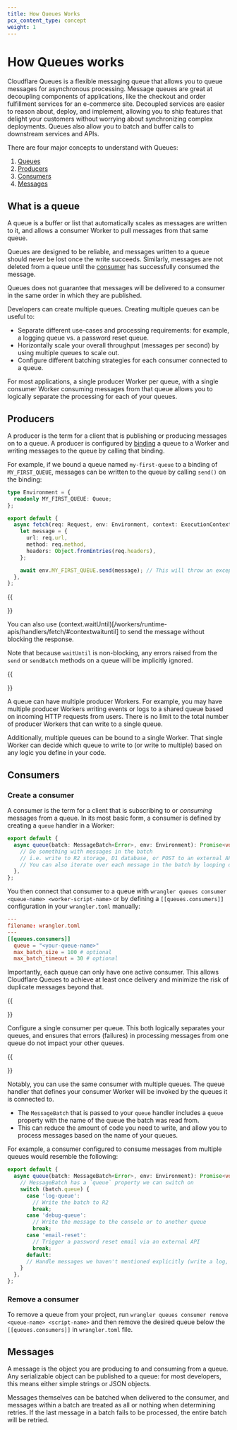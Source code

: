 ```yaml
---
title: How Queues Works
pcx_content_type: concept
weight: 1
---
```


# How Queues works

Cloudflare Queues is a flexible messaging queue that allows you to queue messages for asynchronous processing. Message queues are great at decoupling components of applications, like the checkout and order fulfillment services for an e-commerce site. Decoupled services are easier to reason about, deploy, and implement, allowing you to ship features that delight your customers without worrying about synchronizing complex deployments. Queues also allow you to batch and buffer calls to downstream services and APIs.

There are four major concepts to understand with Queues:

1. [Queues](#what-is-a-queue)
2. [Producers](#producers)
3. [Consumers](#consumers)
4. [Messages](#messages)

## What is a queue

A queue is a buffer or list that automatically scales as messages are written to it, and allows a consumer Worker to pull messages from that same queue.

Queues are designed to be reliable, and messages written to a queue should never be lost once the write succeeds. Similarly, messages are not deleted from a queue until the [consumer](#consumers) has successfully consumed the message.

Queues does not guarantee that messages will be delivered to a consumer in the same order in which they are published.

Developers can create multiple queues. Creating multiple queues can be useful to:

* Separate different use-cases and processing requirements: for example, a logging queue vs. a password reset queue.
* Horizontally scale your overall throughput (messages per second) by using multiple queues to scale out.
* Configure different batching strategies for each consumer connected to a queue.

For most applications, a single producer Worker per queue, with a single consumer Worker consuming messages from that queue allows you to logically separate the processing for each of your queues.

## Producers

A producer is the term for a client that is publishing or producing messages on to a queue. A producer is configured by [binding](/workers/configuration/bindings/) a queue to a Worker and writing messages to the queue by calling that binding.

For example, if we bound a queue named `my-first-queue` to a binding of `MY_FIRST_QUEUE`, messages can be written to the queue by calling `send()` on the binding:

```ts
type Environment = {
  readonly MY_FIRST_QUEUE: Queue;
};

export default {
  async fetch(req: Request, env: Environment, context: ExecutionContext): Promise<Response> {
    let message = {
      url: req.url,
      method: req.method,
      headers: Object.fromEntries(req.headers),
    };

    await env.MY_FIRST_QUEUE.send(message); // This will throw an exception if the send fails for any reason
  },
};
```

{{<Aside type="note" header="Hint">}}

You can also use (context.waitUntil)[/workers/runtime-apis/handlers/fetch/#contextwaituntil] to send the message without blocking the response.

Note that because `waitUntil` is non-blocking, any errors raised from the `send` or `sendBatch` methods on a queue will be implicitly ignored.

{{</Aside>}}

A queue can have multiple producer Workers. For example, you may have multiple producer Workers writing events or logs to a shared queue based on incoming HTTP requests from users. There is no limit to the total number of producer Workers that can write to a single queue.

Additionally, multiple queues can be bound to a single Worker. That single Worker can decide which queue to write to (or write to multiple) based on any logic you define in your code.

## Consumers

### Create a consumer

A consumer is the term for a client that is subscribing to or _consuming_ messages from a queue. In its most basic form, a consumer is defined by creating a `queue` handler in a Worker:

```ts
export default {
  async queue(batch: MessageBatch<Error>, env: Environment): Promise<void> {
    // Do something with messages in the batch
    // i.e. write to R2 storage, D1 database, or POST to an external API
    // You can also iterate over each message in the batch by looping over batch.messages
  },
};
```

You then connect that consumer to a queue with `wrangler queues consumer <queue-name> <worker-script-name>` or by defining a `[[queues.consumers]]` configuration in your `wrangler.toml` manually:

```toml
---
filename: wrangler.toml
---
[[queues.consumers]]
  queue = "<your-queue-name>"
  max_batch_size = 100 # optional
  max_batch_timeout = 30 # optional
```

Importantly, each queue can only have one active consumer. This allows Cloudflare Queues to achieve at least once delivery and minimize the risk of duplicate messages beyond that.

{{<Aside type="note" header="Best practice">}}

Configure a single consumer per queue. This both logically separates your queues, and ensures that errors (failures) in processing messages from one queue do not impact your other queues.

{{</Aside>}}

Notably, you can use the same consumer with multiple queues. The queue handler that defines your consumer Worker will be invoked by the queues it is connected to.

* The `MessageBatch` that is passed to your `queue` handler includes a `queue` property with the name of the queue the batch was read from.
* This can reduce the amount of code you need to write, and allow you to process messages based on the name of your queues.

For example, a consumer configured to consume messages from multiple queues would resemble the following:

```ts
export default {
  async queue(batch: MessageBatch<Error>, env: Environment): Promise<void> {
    // MessageBatch has a `queue` property we can switch on
    switch (batch.queue) {
      case 'log-queue':
        // Write the batch to R2
        break;
      case 'debug-queue':
        // Write the message to the console or to another queue
        break;
      case 'email-reset':
        // Trigger a password reset email via an external API
        break;
      default:
      // Handle messages we haven't mentioned explicitly (write a log, push to a DLQ)
    }
  },
};
```
### Remove a consumer

To remove a queue from your project, run `wrangler queues consumer remove <queue-name> <script-name>` and then remove the desired queue below the `[[queues.consumers]]` in `wrangler.toml` file.

## Messages

A message is the object you are producing to and consuming from a queue. Any serializable object can be published to a queue: for most developers, this means either simple strings or JSON objects.

Messages themselves can be batched when delivered to the consumer, and messages within a batch are treated as all or nothing when determining retries. If the last message in a batch fails to be processed, the entire batch will be retried.
